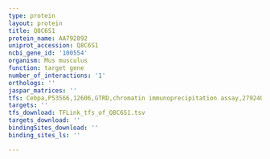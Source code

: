 ```yaml
---
type: protein
layout: protein
title: Q8C6S1
protein_name: AA792892
uniprot_accession: Q8C6S1
ncbi_gene_id: '100554'
organism: Mus musculus
function: target gene
number_of_interactions: '1'
orthologs: ''
jaspar_matrices: ''
tfs: Cebpa,P53566,12606,GTRD,chromatin immunoprecipitation assay,27924024%5Buid%5D,No
targets: ''
tfs_download: TFLink_tfs_of_Q8C6S1.tsv
targets_download: ''
bindingSites_download: ''
binding_sites_ls: ''

---
```

